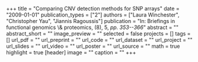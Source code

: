 +++
title = "Comparing CNV detection methods for SNP arrays"
date = "2009-01-01"
publication_types = ["2"]
authors = ["Laura Winchester", "Christopher Yau", "Jiannis Ragoussis"]
publication = "In: Briefings in functional genomics \\& proteomics, (8), 5, _pp. 353--366_"
abstract = ""
abstract_short = ""
image_preview = ""
selected = false
projects = []
tags = []
url_pdf = ""
url_preprint = ""
url_code = ""
url_dataset = ""
url_project = ""
url_slides = ""
url_video = ""
url_poster = ""
url_source = ""
math = true
highlight = true
[header]
image = ""
caption = ""
+++
